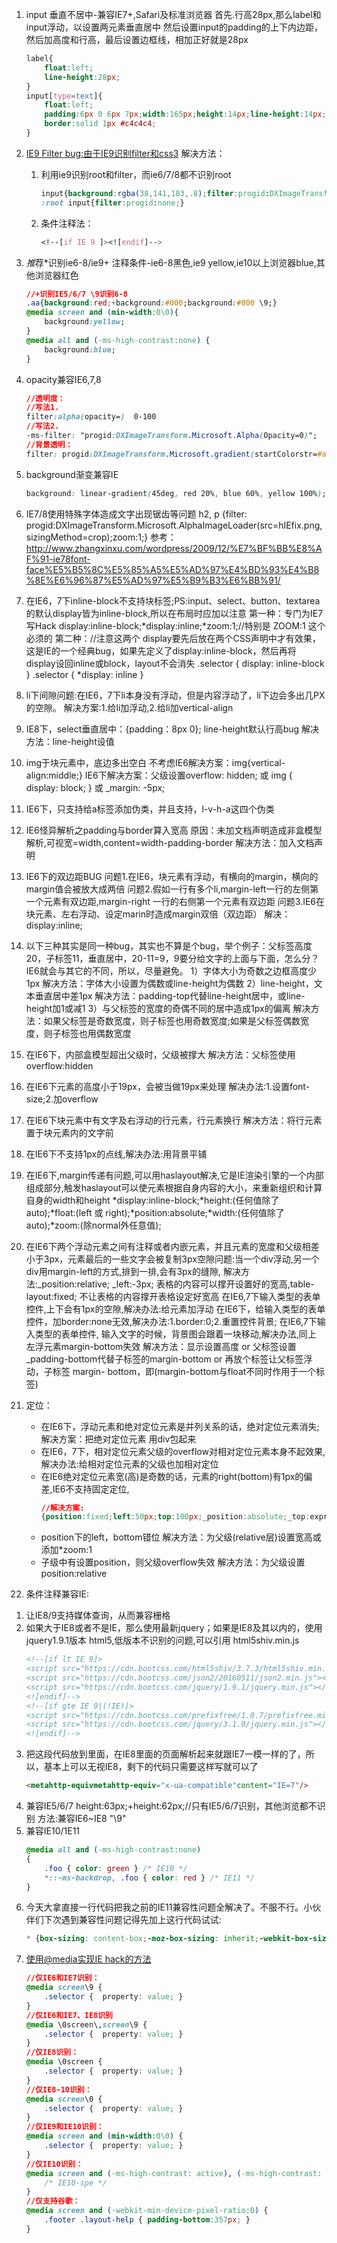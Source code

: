1. input 垂直不居中-兼容IE7+,Safari及标准浏览器
	首先.行高28px,那么label和input浮动，以设置两元素垂直居中
	然后设置input的padding的上下内边距，然后加高度和行高，最后设置边框线，相加正好就是28px
	```css	
	label{
		float:left;
		line-height:28px;
	}
	input[type=text]{
		float:left;
		padding:6px 0 6px 7px;width:165px;height:14px;line-height:14px;
		border:solid 1px #c4c4c4;
	}
	```
1. [IE9 Filter bug:由于IE9识别filter和css3](参考：https://www.bokeyy.com/post/tag/ie9-filter)
	解决方法：
	1. 利用ie9识别root和filter，而ie6/7/8都不识别root
		```css		
		input{background:rgba(38,141,183,.8);filter:progid:DXImageTransform.Microsoft.Gradient(startColorStr=#dd298fb8,endColorStr=#dd298fb8);}
		:root input{filter:progid:none;}
		```
	1. 条件注释法：
		```css
		<!--[if IE 9 ]><![endif]-->
		```
1. *推*荐*识别ie6-8/ie9+
	注释条件-ie6-8黑色,ie9 yellow,ie10以上浏览器blue,其他浏览器红色
	```css
	//+识别IE5/6/7 \9识别6-8
	.aa{background:red;+background:#000;background:#000 \9;}
	@media screen and (min-width:0\0){
		background:yellow;
	}
	@media all and (-ms-high-contrast:none) {
		background:blue;
	}
	```
1. opacity兼容IE6,7,8
	```css
	//透明度：
	//写法1.
	filter:alpha(opacity=)  0-100
	//写法2.
	-ms-filter: "progid:DXImageTransform.Microsoft.Alpha(Opacity=0)";
	//背景透明：
	filter: progid:DXImageTransform.Microsoft.gradient(startColorstr=#aa000000,endColorstr=#aa000000);
	```
1. background渐变兼容IE
	```css
	background: linear-gradient(45deg, red 20%, blue 60%, yellow 100%);filter:progid:DXImageTransform.Microsoft.gradient(startColorstr='red',endColorstr='yellow',GradientType='1');
	```
1. IE7/8使用特殊字体造成文字出现锯齿等问题
	h2, p {filter: progid:DXImageTransform.Microsoft.AlphaImageLoader(src=hIEfix.png,sizingMethod=crop);zoom:1;}
	参考：http://www.zhangxinxu.com/wordpress/2009/12/%E7%BF%BB%E8%AF%91-ie78font-face%E5%B5%8C%E5%85%A5%E5%AD%97%E4%BD%93%E4%B8%8E%E6%96%87%E5%AD%97%E5%B9%B3%E6%BB%91/
1. 在IE6，7下inline-block不支持块标签;PS:input、select、button、textarea的默认display皆为inline-block,所以在布局时应加以注意
	第一种：专门为IE7写Hack
		display:inline-block;*display:inline;*zoom:1;//特别是 ZOOM:1 这个必须的
	第二种：//注意这两个 display要先后放在两个CSS声明中才有效果，这是IE的一个经典bug，如果先定义了display:inline-block，然后再将 display设回inline或block，layout不会消失
		.selector { display: inline-block }
		.selector { *display: inline }
1. li下间隙问题:在IE6，7下li本身没有浮动，但是内容浮动了，li下边会多出几PX的空隙。
	解决方案:1.给li加浮动,2.给li加vertical-align
1. IE8下，select垂直居中：{padding：8px  0};
line-height默认行高bug
	解决方法：line-height设值
1. img于块元素中，底边多出空白
	不考虑IE6解决方案：img{vertical-align:middle;}
	IE6下解决方案：父级设置overflow: hidden; 或 img { display: block; } 或 _margin: -5px; 
1. IE6下，只支持给a标签添加伪类，并且支持，l-v-h-a这四个伪类
1. IE6怪异解析之padding与border算入宽高
	原因：未加文档声明造成非盒模型解析,可视宽=width,content=width-padding-border
	解决方法：加入文档声明<!doctype html>
1. IE6下的双边距BUG
	问题1.在IE6，块元素有浮动，有横向的margin，横向的margin值会被放大成两倍
	问题2.假如一行有多个li,margin-left一行的左侧第一个元素有双边距,margin-right 一行的右侧第一个元素有双边距
	问题3.IE6在块元素、左右浮动、设定marin时造成margin双倍（双边距）
	解决：display:inline;
1. 以下三种其实是同一种bug，其实也不算是个bug，举个例子：父标签高度20，子标签11，垂直居中，20-11=9，9要分给文字的上面与下面，怎么分？IE6就会与其它的不同，所以，尽量避免。 
	1）字体大小为奇数之边框高度少1px 
	解决方法：字体大小设置为偶数或line-height为偶数 
	2）line-height，文本垂直居中差1px 
	解决方法：padding-top代替line-height居中，或line-height加1或减1 
	3）与父标签的宽度的奇偶不同的居中造成1px的偏离 
	解决方法：如果父标签是奇数宽度，则子标签也用奇数宽度;如果是父标签偶数宽度，则子标签也用偶数宽度
1. 在IE6下，内部盒模型超出父级时，父级被撑大
	解决方法：父标签使用overflow:hidden
1. 在IE6下元素的高度小于19px，会被当做19px来处理
	解决办法:1.设置font-size;2.加overflow
1. 在IE6下块元素中有文字及右浮动的行元素，行元素换行 
	解决方法：将行元素置于块元素内的文字前
1. 在IE6下不支持1px的点线,解决办法:用背景平铺
1. 在IE6下,margin传递有问题,可以用haslayout解决,它是IE渲染引擎的一个内部组成部分,触发haslayout可以使元素根据自身内容的大小，来重新组织和计算自身的width和height
    *display:inline-block;*height:(任何值除了auto);*float:(left 或 right);*position:absolute;*width:(任何值除了auto);*zoom:(除normal外任意值);
1. 在IE6下两个浮动元素之间有注释或者内嵌元素，并且元素的宽度和父级相差小于3px，元素最后的一些文字会被复制3px空隙问题:当一个div浮动,另一个div用margin-left的方式,排到一排,会有3px的缝隙,
	解决方法:_position:relative; _left:-3px;
表格的内容可以撑开设置好的宽高,table-layout:fixed; 不让表格的内容撑开表格设定好宽高
在IE6,7下输入类型的表单控件,上下会有1px的空隙,解决办法:给元素加浮动
在IE6下，给输入类型的表单控件，加border:none无效,解决办法:1.border:0;2.重置控件背景;
在IE6,7下输入类型的表单控件, 输入文字的时候，背景图会跟着一块移动,解决办法,同上
左浮元素margin-bottom失效
	解决方法：显示设置高度 or 父标签设置_padding-bottom代替子标签的margin-bottom or 再放个标签让父标签浮动，子标签 margin- bottom，即(margin-bottom与float不同时作用于一个标签)
1. 定位：
	* 在IE6下，浮动元素和绝对定位元素是并列关系的话，绝对定位元素消失;
		解决方案：把绝对定位元素 用div包起来
	* 在IE6，7下，相对定位元素父级的overflow对相对定位元素本身不起效果,
		解决办法:给相对定位元素的父级也加相对定位
	* 在IE6绝对定位元素宽(高)是奇数的话，元素的right(bottom)有1px的偏差,IE6不支持固定定位,
		```css
		//解决方案:
		{position:fixed;left:50px;top:100px;_position:absolute;_top:expression(eval(document.documentElement.scrollTop+100));}
		```
	* position下的left，bottom错位
		解决方法：为父级(relative层)设置宽高或添加*zoom:1
	* 子级中有设置position，则父级overflow失效
		解决方法：为父级设置position:relative

1. 条件注释兼容IE:
<!--[if IE 6]><link type="text/css" rel="stylesheet" media="screen" href="ie6.css"/><![endif]-->
<!--[if IE 7]><link type="text/css" rel="stylesheet" media="screen" href="ie7.css"/><![endif]-->
<!--[if IE 8]><link type="text/css" rel="stylesheet" media="screen" href="ie8.css"/><![endif]-->
1. 让IE8/9支持媒体查询，从而兼容栅格
	<!-- 让IE8/9支持媒体查询，从而兼容栅格 -->
	<!--[if lt IE 9]>
	<script src="https://cdn.staticfile.org/html5shiv/r29/html5.min.js"></script>
	<script src="https://cdn.staticfile.org/respond.js/1.4.2/respond.min.js"></script>
	<![endif]-->
1. 如果大于IE8或者不是IE，那么使用最新jquery；如果是IE8及其以内的，使用jquery1.9.1版本
	html5,低版本不识别的问题,可以引用 html5shiv.min.js
	```html
	<!--[if lt IE 9]>
    <script src="https://cdn.bootcss.com/html5shiv/3.7.3/html5shiv.min.js"></script>
	<script src="https://cdn.bootcss.com/json2/20160511/json2.min.js"></script>
    <script src="https://cdn.bootcss.com/jquery/1.9.1/jquery.min.js"></script>
    <![endif]-->
	<!--[if gte IE 9|(!IE)]>
    <script src="https://cdn.bootcss.com/prefixfree/1.0.7/prefixfree.min.js"></script>
    <script src="https://cdn.bootcss.com/jquery/3.1.0/jquery.min.js"></script>
    <![endif]-->
	```
1. 把这段代码放到<head>里面，在IE8里面的页面解析起来就跟IE7一模一样的了，所以，基本上可以无视IE8，剩下的代码只需要这样写就可以了
	```html
	<metahttp-equivmetahttp-equiv="x-ua-compatible"content="IE=7"/> 	
	```
1. 兼容IE5/6/7
	height:63px;+height:62px;//只有IE5/6/7识别，其他浏览都不识别
方法:兼容IE6~IE8 "\9"
1. 兼容IE10/1E11
	```css
	@media all and (-ms-high-contrast:none)
    {
		.foo { color: green } /* IE10 */
		*::-ms-backdrop, .foo { color: red } /* IE11 */
    }
	```
1. 今天大拿直接一行代码把我之前的IE11兼容性问题全解决了。不服不行。小伙伴们下次遇到兼容性问题记得先加上这行代码试试:
	```css
	* {box-sizing: content-box;-moz-box-sizing: inherit;-webkit-box-sizing: inherit;}
	```
1. [使用@media实现IE hack的方法](http://blog.sina.com.cn/s/blog_6d208b470102v35u.html)
	```css
	//仅IE6和IE7识别：
	@media screen\9 {   
		.selector {  property: value; } 
	} 
	//仅IE6和IE7、IE8识别
	@media \0screen\,screen\9 {   
		.selector {  property: value; } 
	}
	//仅IE8识别：
	@media \0screen {   
		.selector {  property: value; } 
	}
	//仅IE8-10识别：
	@media screen\0 {   
		.selector {  property: value; } 
	}
	//仅IE9和IE10识别：
	@media screen and (min-width:0\0) {   
		.selector {  property: value; } 
	}
	//仅IE10识别：
	@media screen and (-ms-high-contrast: active), (-ms-high-contrast: none) {
		/* IE10-spe */　
	}
	//仅支持谷歌：
	@media screen and (-webkit-min-device-pixel-ratio:0) {
		.footer .layout-help { padding-bottom:357px; } 
	}　
	```